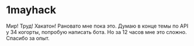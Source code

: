 # 1mayhack
Мир! Труд! Хакатон!
Рановато мне пока это. Думаю в конце темы по API у 34 когорты, попробую написать  бота. Но за 12 часов мне это сложно. Спасибо за опыт. 
